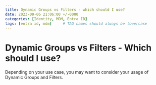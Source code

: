 ```yaml
---
title: Dynamic Groups vs Filters - which should I use?
date: 2023-09-06 21:06:00 +/-0000
categories: [Identity, MDM, Entra ID]
tags: [entra id, mdm]     # TAG names should always be lowercase
---
```


# Dynamic Groups vs Filters - Which should I use?

Depending on your use case, you may want to consider your usage of Dynamic Groups and Filters.

